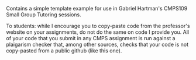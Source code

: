Contains a simple template example for use in Gabriel Hartman's CMPS109 Small Group Tutoring sessions.

To students: while I encourage you to copy-paste code from the professor's website on your assignments, do not do the same on code I provide you.
All of your code that you submit in any CMPS assignment is run against a plaigarism checker that, among other sources, checks that your code is not copy-pasted from a public github (like this one).

